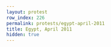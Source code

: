 ```yaml
---
layout: protest
row_index: 226
permalink: protests/egypt-april-2011
title: Egypt, April 2011
hidden: true
---
```

